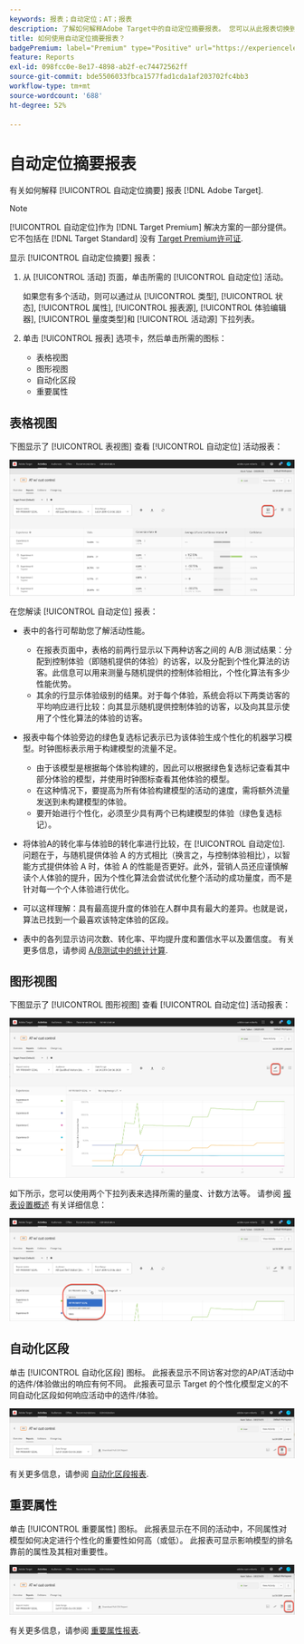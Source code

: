 ```yaml
---
keywords: 报表；自动定位；AT；报表
description: 了解如何解释Adobe Target中的自动定位摘要报表。 您可以从此报表切换到自动化区段和重要属性报表。
title: 如何使用自动定位摘要报表？
badgePremium: label="Premium" type="Positive" url="https://experienceleague.adobe.com/docs/target/using/introduction/intro.html?lang=en#premium newtab=true" tooltip="See what's included in Target Premium."
feature: Reports
exl-id: 098fcc0e-8e17-4898-ab2f-ec74472562ff
source-git-commit: bde5506033fbca1577fad1cda1af203702fc4bb3
workflow-type: tm+mt
source-wordcount: '688'
ht-degree: 52%

---
```


# 自动定位摘要报表

有关如何解释 [!UICONTROL 自动定位摘要] 报表 [!DNL Adobe Target].

>[!NOTE]
>
>[!UICONTROL 自动定位]作为 [!DNL Target Premium] 解决方案的一部分提供。它不包括在 [!DNL Target Standard] 没有 [Target Premium许可证](/help/main/c-intro/intro.md#premium).

显示 [!UICONTROL 自动定位摘要] 报表：

1. 从 [!UICONTROL 活动] 页面，单击所需的 [!UICONTROL 自动定位] 活动。

   如果您有多个活动，则可以通过从 [!UICONTROL 类型], [!UICONTROL 状态], [!UICONTROL 属性], [!UICONTROL 报表源], [!UICONTROL 体验编辑器], [!UICONTROL 量度类型]和 [!UICONTROL 活动源] 下拉列表。

1. 单击 [!UICONTROL 报表] 选项卡，然后单击所需的图标：

   * 表格视图
   * 图形视图
   * 自动化区段
   * 重要属性

## 表格视图

下图显示了 [!UICONTROL 表视图] 查看 [!UICONTROL 自动定位] 活动报表：

![自动定位表视图报表](/help/main/c-reports/assets/at-table-view.png)

在您解读 [!UICONTROL 自动定位] 报表：

* 表中的各行可帮助您了解活动性能。

   * 在报表页面中，表格的前两行显示以下两种访客之间的 A/B 测试结果：分配到控制体验（即随机提供的体验）的访客，以及分配到个性化算法的访客。此信息可以用来测量与随机提供的控制体验相比，个性化算法有多少性能优势。
   * 其余的行显示体验级别的结果。对于每个体验，系统会将以下两类访客的平均响应进行比较：向其显示随机提供控制体验的访客，以及向其显示使用了个性化算法的体验的访客。

* 报表中每个体验旁边的绿色复选标记表示已为该体验生成个性化的机器学习模型。时钟图标表示用于构建模型的流量不足。

   * 由于该模型是根据每个体验构建的，因此可以根据绿色复选标记查看其中部分体验的模型，并使用时钟图标查看其他体验的模型。
   * 在这种情况下，要提高为所有体验构建模型的活动的速度，需将额外流量发送到未构建模型的体验。
   * 要开始进行个性化，必须至少具有两个已构建模型的体验（绿色复选标记）。

* 将体验A的转化率与体验B的转化率进行比较，在 [!UICONTROL 自动定位]. 问题在于，与随机提供体验 A 的方式相比（换言之，与控制体验相比），以智能方式提供体验 A 时，体验 A 的性能是否更好。此外，营销人员还应谨慎解读个人体验的提升，因为个性化算法会尝试优化整个活动的成功量度，而不是针对每一个个人体验进行优化。
* 可以这样理解：具有最高提升度的体验在人群中具有最大的差异。也就是说，算法已找到一个最喜欢该特定体验的区段。
* 表中的各列显示访问次数、转化率、平均提升度和置信水平以及置信度。 有关更多信息，请参阅 [A/B测试中的统计计算](/help/main/c-reports/statistical-methodology/statistical-calculations.md).

## 图形视图

下图显示了 [!UICONTROL 图形视图] 查看 [!UICONTROL 自动定位] 活动报表：

![自动定位图形视图报表](/help/main/c-reports/assets/at-graph-view.png)

如下所示，您可以使用两个下拉列表来选择所需的量度、计数方法等。 请参阅 [报表设置概述](/help/main/c-reports/c-report-settings/report-settings.md) 有关详细信息：

![自动定位图形视图报表](/help/main/c-reports/assets/at-graph-view-2.png)

## 自动化区段

单击 [!UICONTROL 自动化区段] 图标。 此报表显示不同访客对您的AP/AT活动中的选件/体验做出的响应有何不同。 此报表可显示 Target 的个性化模型定义的不同自动化区段如何响应活动中的选件/体验。

![“自动化区段”图标](/help/main/c-reports/assets/icon-automated-sements.png)

有关更多信息，请参阅 [自动化区段报表](/help/main/c-reports/c-personalization-insights-reports/automated-segments-report.md).

## 重要属性

单击 [!UICONTROL 重要属性] 图标。 此报表显示在不同的活动中，不同属性对模型如何决定进行个性化的重要性如何高（或低）。 此报表可显示影响模型的排名靠前的属性及其相对重要性。

![“重要属性”图标](/help/main/c-reports/assets/icon-important-attributes.png)

有关更多信息，请参阅 [重要属性报表](/help/main/c-reports/c-personalization-insights-reports/important-attributes-report.md).
